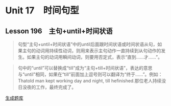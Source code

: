 ﻿ # Unit 17　时间句型
 ## Lesson 196　主句+until+时间状语
 
> 句型“主句+until+时间状语”中的until后面跟时间状语或时间状语从句，如果主句的动词用持续性动词，则用来表示主句动作一直持续到从句动作的发生。如果主句的动词用瞬间动词，则要用否定式，表示“直到……才……”。

> 句中的“until”可以替换成“till”成为“主句+till+时间状语”，表达的意思与“until”相同，如果在“till”前面加上逗号则可以翻译为“终于……”。例如：Thatold man kept working day and night, till hefinished.那位老人持续没日没夜的工作，最终完成了。


 [生成题库](./question/f196.json)